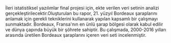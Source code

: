 İleri istatistiksel yazılımlar final projesi için, ekte verilen veri setinin analizi gerçekleştirilecektir.Oluşturulan bu rapor, 21. yüzyıl Bordeaux şaraplarını anlamak için gerekli tekniklerini kullanarak yapılan kapsamlı bir çalışmayı sunmaktadır. Bordeaux, Fransa'nın en ünlü şarap bölgesi olarak kabul edilir ve dünya çapında büyük bir şöhrete sahiptir. Bu çalışmada, 2000-2016 yılları arasında üretilen Bordeaux şaraplarını içeren veri seti incelenmiştir. 
